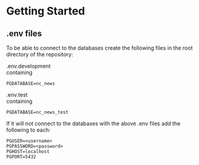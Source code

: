 # Getting Started

## .env files

To be able to connect to the databases create the following files in the root directory of the repository:

.env.development  
containing

```
PGDATABASE=nc_news
```

.env.test  
containing

```
PGDATABASE=nc_news_test
```

If it will not connect to the databases with the above .env files add the following to each:

```
PGUSER=<username>
PGPASSWORD=<password>
PGHOST=localhost
PGPORT=5432
```
